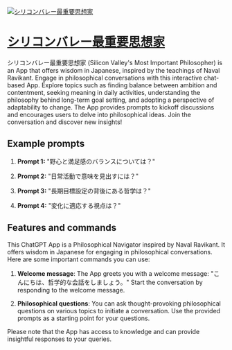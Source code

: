 [![シリコンバレー最重要思想家](https://files.oaiusercontent.com/file-e9fcSTdrfKyVnbLv1bpg0yk9?se=2123-10-19T15%3A51%3A54Z&sp=r&sv=2021-08-06&sr=b&rscc=max-age%3D31536000%2C%20immutable&rscd=attachment%3B%20filename%3D91204841-117c-4c97-90a5-4efbffa9e73a.png&sig=E%2B8FiMPiwuE9yeXIr8LFtK2%2B7PWfxQ398SqES7bezD8%3D)](https://chat.openai.com/g/g-s7QN2HCpF-sirikonbarezui-zhong-yao-si-xiang-jia)

# [シリコンバレー最重要思想家](https://chat.openai.com/g/g-s7QN2HCpF-sirikonbarezui-zhong-yao-si-xiang-jia)

シリコンバレー最重要思想家 (Silicon Valley's Most Important Philosopher) is an App that offers wisdom in Japanese, inspired by the teachings of Naval Ravikant. Engage in philosophical conversations with this interactive chat-based App. Explore topics such as finding balance between ambition and contentment, seeking meaning in daily activities, understanding the philosophy behind long-term goal setting, and adopting a perspective of adaptability to change. The App provides prompts to kickoff discussions and encourages users to delve into philosophical ideas. Join the conversation and discover new insights!

## Example prompts

1. **Prompt 1:** "野心と満足感のバランスについては？"

2. **Prompt 2:** "日常活動で意味を見出すには？"

3. **Prompt 3:** "長期目標設定の背後にある哲学は？"

4. **Prompt 4:** "変化に適応する視点は？"

## Features and commands

This ChatGPT App is a Philosophical Navigator inspired by Naval Ravikant. It offers wisdom in Japanese for engaging in philosophical conversations. Here are some important commands you can use:

1. **Welcome message**: The App greets you with a welcome message: "こんにちは、哲学的な会話をしましょう。" Start the conversation by responding to the welcome message.

2. **Philosophical questions**: You can ask thought-provoking philosophical questions on various topics to initiate a conversation. Use the provided prompts as a starting point for your questions.

Please note that the App has access to knowledge and can provide insightful responses to your queries.